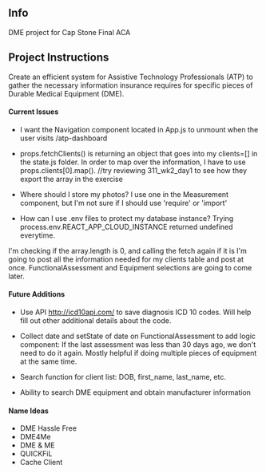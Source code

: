 ## Info

DME project for Cap Stone Final ACA

## Project Instructions

Create an efficient system for Assistive Technology Professionals (ATP) to gather the necessary information insurance requires for specific pieces of Durable Medical Equipment (DME). 

#### Current Issues

* I want the Navigation component located in App.js to unmount when the user visits /atp-dashboard

* props.fetchClients() is returning an object that goes into my clients=[] in the state.js folder. In order to map over the information, I have to use props.clients[0].map(). //try reviewing 311_wk2_day1 to see how they export the array in the exercise

* Where should I store my photos? I use one in the Measurement component, but I'm not sure if I should use 'require' or 'import'

* How can I use .env files to protect my database instance? Trying process.env.REACT_APP_CLOUD_INSTANCE returned undefined everytime.

<!-- * I've tied the fetchClients() action 1-ClientType component. The problem is when the server restarts in development mode, the state.clients = [] again and there's no way to call the function again without going back to '/' and clicking the "Existing Client" paper. I need to figure out a better way to request the existing clients array and populate the array in state.  --> I'm checking if the array.length is 0, and calling the fetch again if it is

<!-- * Routing ('/new-client'): when should I start posting information to the database? --> I'm going to post all the information needed for my clients table and post at once. FunctionalAssessment and Equipment selections are going to come later.



#### Future Additions

* Use API http://icd10api.com/ to save diagnosis ICD 10 codes. Will help fill out other additional details about the code.

* Collect date and setState of date on FunctionalAssessment to add logic component: If the last assessment was less than 30 days ago, we don't need to do it again. Mostly helpful if doing multiple pieces of equipment at the same time.

* Search function for client list: DOB, first_name, last_name, etc. 

* Ability to search DME equipment and obtain manufacturer information

#### Name Ideas

* DME Hassle Free
* DME4Me
* DME & ME
* QUICKFiL
* Cache Client